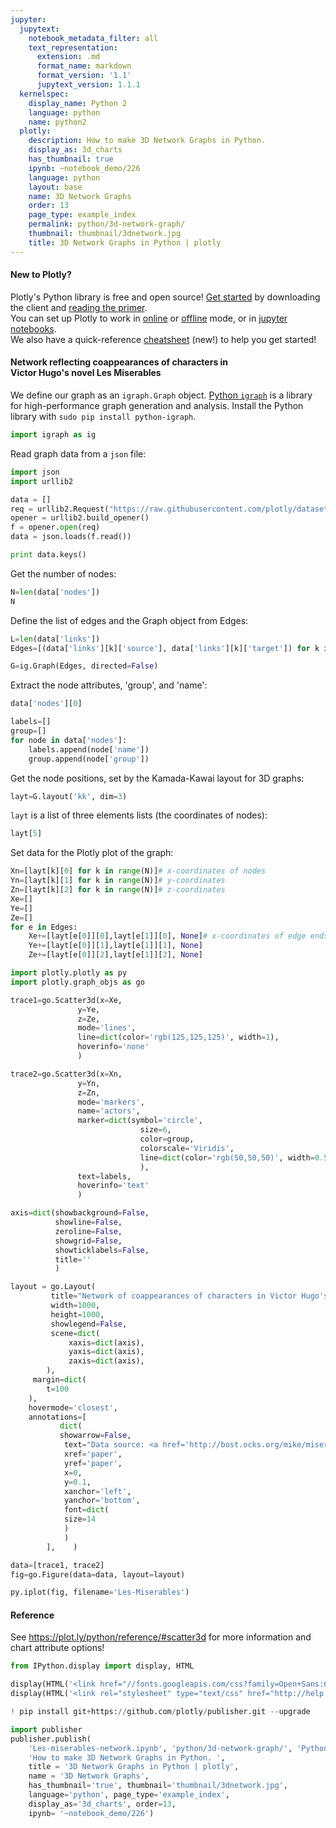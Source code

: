 ```yaml
---
jupyter:
  jupytext:
    notebook_metadata_filter: all
    text_representation:
      extension: .md
      format_name: markdown
      format_version: '1.1'
      jupytext_version: 1.1.1
  kernelspec:
    display_name: Python 2
    language: python
    name: python2
  plotly:
    description: How to make 3D Network Graphs in Python.
    display_as: 3d_charts
    has_thumbnail: true
    ipynb: ~notebook_demo/226
    language: python
    layout: base
    name: 3D Network Graphs
    order: 13
    page_type: example_index
    permalink: python/3d-network-graph/
    thumbnail: thumbnail/3dnetwork.jpg
    title: 3D Network Graphs in Python | plotly
---
```


#### New to Plotly?
Plotly's Python library is free and open source! [Get started](https://plot.ly/python/getting-started/) by downloading the client and [reading the primer](https://plot.ly/python/getting-started/).
<br>You can set up Plotly to work in [online](https://plot.ly/python/getting-started/#initialization-for-online-plotting) or [offline](https://plot.ly/python/getting-started/#initialization-for-offline-plotting) mode, or in [jupyter notebooks](https://plot.ly/python/getting-started/#start-plotting-online).
<br>We also have a quick-reference [cheatsheet](https://images.plot.ly/plotly-documentation/images/python_cheat_sheet.pdf) (new!) to help you get started!


#### Network reflecting coappearances of characters in <br>Victor Hugo's novel Les Miserables


We define our graph as an `igraph.Graph` object. [Python `igraph`](http://igraph.org/python/)
is a library for high-performance graph generation  and analysis. Install the Python library with `sudo pip install python-igraph`.

```python
import igraph as ig
```

Read graph data from a `json` file:

```python
import json
import urllib2

data = []
req = urllib2.Request("https://raw.githubusercontent.com/plotly/datasets/master/miserables.json")
opener = urllib2.build_opener()
f = opener.open(req)
data = json.loads(f.read())

print data.keys()
```

Get the number of nodes:

```python
N=len(data['nodes'])
N
```

Define the list of edges and the Graph object from Edges:

```python
L=len(data['links'])
Edges=[(data['links'][k]['source'], data['links'][k]['target']) for k in range(L)]

G=ig.Graph(Edges, directed=False)
```

Extract the node attributes, 'group', and 'name':

```python
data['nodes'][0]
```

```python
labels=[]
group=[]
for node in data['nodes']:
    labels.append(node['name'])
    group.append(node['group'])
```

Get the node positions, set by the Kamada-Kawai layout for 3D graphs:

```python
layt=G.layout('kk', dim=3)
```

`layt` is a list of three elements lists (the coordinates of nodes):

```python
layt[5]
```

Set data for the Plotly plot of the graph:

```python
Xn=[layt[k][0] for k in range(N)]# x-coordinates of nodes
Yn=[layt[k][1] for k in range(N)]# y-coordinates
Zn=[layt[k][2] for k in range(N)]# z-coordinates
Xe=[]
Ye=[]
Ze=[]
for e in Edges:
    Xe+=[layt[e[0]][0],layt[e[1]][0], None]# x-coordinates of edge ends
    Ye+=[layt[e[0]][1],layt[e[1]][1], None]
    Ze+=[layt[e[0]][2],layt[e[1]][2], None]
```

```python
import plotly.plotly as py
import plotly.graph_objs as go

trace1=go.Scatter3d(x=Xe,
               y=Ye,
               z=Ze,
               mode='lines',
               line=dict(color='rgb(125,125,125)', width=1),
               hoverinfo='none'
               )

trace2=go.Scatter3d(x=Xn,
               y=Yn,
               z=Zn,
               mode='markers',
               name='actors',
               marker=dict(symbol='circle',
                             size=6,
                             color=group,
                             colorscale='Viridis',
                             line=dict(color='rgb(50,50,50)', width=0.5)
                             ),
               text=labels,
               hoverinfo='text'
               )

axis=dict(showbackground=False,
          showline=False,
          zeroline=False,
          showgrid=False,
          showticklabels=False,
          title=''
          )

layout = go.Layout(
         title="Network of coappearances of characters in Victor Hugo's novel<br> Les Miserables (3D visualization)",
         width=1000,
         height=1000,
         showlegend=False,
         scene=dict(
             xaxis=dict(axis),
             yaxis=dict(axis),
             zaxis=dict(axis),
        ),
     margin=dict(
        t=100
    ),
    hovermode='closest',
    annotations=[
           dict(
           showarrow=False,
            text="Data source: <a href='http://bost.ocks.org/mike/miserables/miserables.json'>[1] miserables.json</a>",
            xref='paper',
            yref='paper',
            x=0,
            y=0.1,
            xanchor='left',
            yanchor='bottom',
            font=dict(
            size=14
            )
            )
        ],    )
```

```python
data=[trace1, trace2]
fig=go.Figure(data=data, layout=layout)

py.iplot(fig, filename='Les-Miserables')
```

#### Reference
See https://plot.ly/python/reference/#scatter3d for more information and chart attribute options!

```python
from IPython.display import display, HTML

display(HTML('<link href="//fonts.googleapis.com/css?family=Open+Sans:600,400,300,200|Inconsolata|Ubuntu+Mono:400,700" rel="stylesheet" type="text/css" />'))
display(HTML('<link rel="stylesheet" type="text/css" href="http://help.plot.ly/documentation/all_static/css/ipython-notebook-custom.css">'))

! pip install git+https://github.com/plotly/publisher.git --upgrade

import publisher
publisher.publish(
    'Les-miserables-network.ipynb', 'python/3d-network-graph/', 'Python 3D Network Graphs',
    'How to make 3D Network Graphs in Python. ',
    title = '3D Network Graphs in Python | plotly',
    name = '3D Network Graphs',
    has_thumbnail='true', thumbnail='thumbnail/3dnetwork.jpg',
    language='python', page_type='example_index',
    display_as='3d_charts', order=13,
    ipynb= '~notebook_demo/226')
```

```python

```
